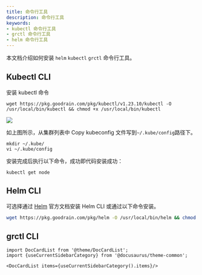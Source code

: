 ```yaml
---
title: 命令行工具
description: 命令行工具
keywords: 
- kubectl 命令行工具
- grctl 命令行工具
- helm 命令行工具
---
```


本文档介绍如何安装 `helm` `kubectl` `grctl` 命令行工具。

## Kubectl CLI

安装 kubectl 命令

```
wget https://pkg.goodrain.com/pkg/kubectl/v1.23.10/kubectl -O /usr/local/bin/kubectl && chmod +x /usr/local/bin/kubectl
```

![](https://static.goodrain.com/images/5.3/kubeconfig.png)

如上图所示，从集群列表中 Copy kubeconfig 文件写到`~/.kube/config`路径下。

```
mkdir ~/.kube/
vi ~/.kube/config
```

安装完成后执行以下命令，成功即代码安装成功：

```
kubectl get node
```

## Helm CLI

可选择通过 [Helm](https://helm.sh/zh/docs/intro/install/) 官方文档安装 Helm CLI 或通过以下命令安装。

```bash
wget https://pkg.goodrain.com/pkg/helm -O /usr/local/bin/helm && chmod +x /usr/local/bin/helm
```

## grctl CLI


```mdx-code-block
import DocCardList from '@theme/DocCardList';
import {useCurrentSidebarCategory} from '@docusaurus/theme-common';

<DocCardList items={useCurrentSidebarCategory().items}/>
```